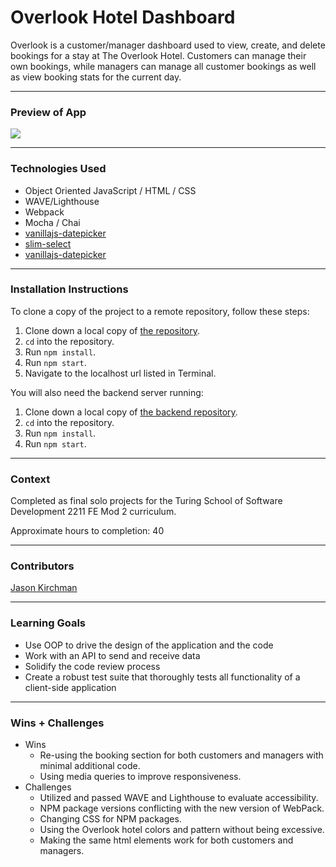 # Overlook Hotel Dashboard

Overlook is a customer/manager dashboard used to view, create, and delete bookings for a stay at The Overlook Hotel.
Customers can manage their own bookings, while managers can manage all customer bookings as well as view booking stats for the current day.
***

### Preview of App
![](src/demo.gif)
***

### Technologies Used
- Object Oriented JavaScript / HTML / CSS
- WAVE/Lighthouse
- Webpack
- Mocha / Chai
- [vanillajs-datepicker](https://www.npmjs.com/package/vanillajs-datepicker)
- [slim-select](https://www.npmjs.com/package/slim-select)
- [vanillajs-datepicker](https://www.npmjs.com/package/vanillajs-datepicker)
***

### Installation Instructions

To clone a copy of the project to a remote repository, follow these steps:

1. Clone down a local copy of [the repository](https://github.com/kirch1/whats-cookin).
1. `cd` into the repository.
1. Run `npm install`.
1. Run `npm start`.
1. Navigate to the localhost url listed in Terminal.

You will also need the backend server running:
1. Clone down a local copy of [the backend repository](https://github.com/turingschool-examples/overlook-api).
1. `cd` into the repository.
1. Run `npm install`.
1. Run `npm start`.
***

### Context

Completed as final solo projects for the Turing School of Software Development 2211 FE Mod 2 curriculum.

Approximate hours to completion: 40
***

### Contributors

[Jason Kirchman](https://github.com/kirch1)
***

### Learning Goals

- Use OOP to drive the design of the application and the code
- Work with an API to send and receive data
- Solidify the code review process
- Create a robust test suite that thoroughly tests all functionality of a client-side application
***

### Wins + Challenges

- Wins
  - Re-using the booking section for both customers and managers with minimal additional code.
  - Using media queries to improve responsiveness.
- Challenges
  - Utilized and passed WAVE and Lighthouse to evaluate accessibility.
  - NPM package versions conflicting with the new version of WebPack.
  - Changing CSS for NPM packages.
  - Using the Overlook hotel colors and pattern without being excessive.
  - Making the same html elements work for both customers and managers.


